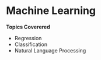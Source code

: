 # Machine Learning

**Topics Coverered**
  * Regression
  * Classification
  * Natural Language Processing
